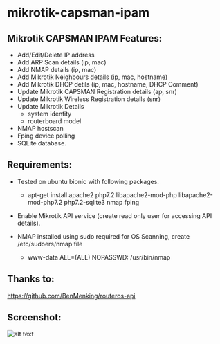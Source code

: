 mikrotik-capsman-ipam
=============

## Mikrotik CAPSMAN IPAM Features:
* Add/Edit/Delete IP address
* Add ARP Scan details (ip, mac)
* Add NMAP details (ip, mac)
* Add Mikrotik Neighbours details (ip, mac, hostname)
* Add Mikrotik DHCP detils (ip, mac, hostname, DHCP Comment)
* Update Mikrotik CAPSMAN Registration details (ap, snr)
* Update Mikrotik Wireless Registration details (snr)
* Update Mikrotik Details
  * system identity
  * routerboard model
* NMAP hostscan
* Fping device polling
* SQLite database.

## Requirements:
* Tested on ubuntu bionic with following packages.
  * apt-get install apache2 php7.2 libapache2-mod-php libapache2-mod-php7.2 php7.2-sqlite3 nmap fping

* Enable Mikrotik API service (create read only user for accessing API details).

* NMAP installed using sudo required for OS Scanning, create /etc/sudoers/nmap file 
  * www-data ALL=(ALL) NOPASSWD: /usr/bin/nmap


## Thanks to:
https://github.com/BenMenking/routeros-api

## Screenshot:
![alt text](https://github.com/germaguire/mikrotik-capsman-ipam/blob/main/devices.png?raw=true)

